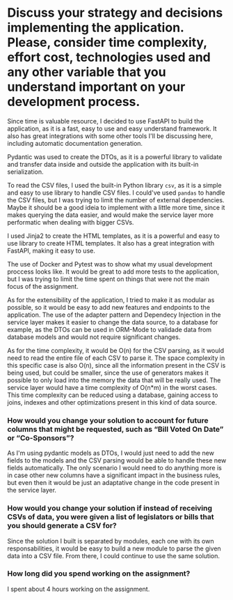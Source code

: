 # Discuss your strategy and decisions implementing the application. Please, consider time complexity, effort cost, technologies used and any other variable that you understand important on your development process.

Since time is valuable resource, I decided to use FastAPI to build the application, as it is a fast, easy to use and easy understand framework. It also has great integrations with some other tools I'll be discussing here, including automatic documentation generation.

Pydantic was used to create the DTOs, as it is a powerful library to validate and transfer data inside and outside the application with its built-in serialization.

To read the CSV files, I used the built-in Python library `csv`, as it is a simple and easy to use library to handle CSV files. I could've used `pandas` to handle the CSV files, but I was trying to limit the number of external dependencies. Maybe it should be a good ideia to implement with a little more time, since it makes querying the data easier, and would make the service layer more performatic when dealing with bigger CSVs.

I used Jinja2 to create the HTML templates, as it is a powerful and easy to use library to create HTML templates. It also has a great integration with FastAPI, making it easy to use.

The use of Docker and Pytest was to show what my usual development proccess looks like. It would be great to add more tests to the application, but I was trying to limit the time spent on things that were not the main focus of the assignment.

As for the extensibility of the application, I tried to make it as modular as possible, so it would be easy to add new features and endpoints to the application. The use of the adapter pattern and Dependecy Injection in the service layer makes it easier to change the data source, to a database for example, as the DTOs can be used in ORM-Mode to validade data from database models and would not require significant changes.

As for the time complexity, it would be O(n) for the CSV parsing, as it would need to read the entire file of each CSV to parse it. The space complexity in this specific case is also O(n), since all the information present in the CSV is being used, but could be smaller, since the use of generators makes it possible to only load into the memory the data that will be really used. The service layer would have a time complexity of O(n*m) in the worst cases. This time complexity can be reduced using a database, gaining access to joins, indexes and other optimizations present in this kind of data source.

### How would you change your solution to account for future columns that might be requested, such as “Bill Voted On Date” or “Co-Sponsors”?

As I'm using pydantic models as DTOs, I would just need to add the new fields to the models and the CSV parsing would be able to handle these new fields automatically. The only scenario I would need to do anything more is in case other new columns have a significant impact in the business rules, but even then it would be just an adaptative change in the code present in the service layer.

### How would you change your solution if instead of receiving CSVs of data, you were given a list of legislators or bills that you should generate a CSV for?

Since the solution I built is separated by modules, each one with its own responsabilities, it would be easy to build a new module to parse the given data into a CSV file. From there, I could continue to use the same solution.

### How long did you spend working on the assignment?

I spent about 4 hours working on the assignment.

